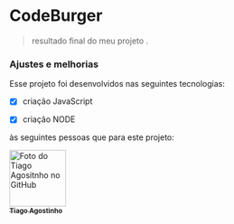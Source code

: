 #  CodeBurger


> resultado final do meu projeto .
###   Ajustes e melhorias
Esse projeto foi desenvolvidos nas seguintes tecnologias:
- [x] criação JavaScript
- [x] criação NODE
 







às seguintes pessoas que para este projeto:

<tabela>
  <tr>
    <td align="center">
      <a href="#">
        <img src="./assets/foto tiago.jpeg" width="100px;" alt="Foto do Tiago Agositnho no GitHub"/><br>
        <sub>
          <b>Tiago Agostinho</b>
        </sub>
      </a>
    </td>
  </tr>
</table>
